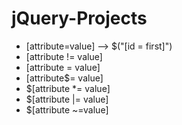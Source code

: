 # jQuery-Projects


- [attribute=value] --> $("[id = first]")
- [attribute != value]
- [attribute = value]
- [attribute$= value]
- $[attribute *= value]
- $[attribute |= value]
- $[attribute ~=value]
